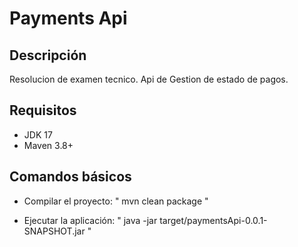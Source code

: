 # Payments Api

## Descripción
Resolucion de examen tecnico. Api de Gestion de estado de pagos.


## Requisitos
- JDK 17
- Maven 3.8+

## Comandos básicos
- Compilar el proyecto:
" mvn clean package "

- Ejecutar la aplicación:
" java -jar target/paymentsApi-0.0.1-SNAPSHOT.jar "